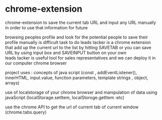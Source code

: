 # chrome-extension
chrome-extension to save the current tab URL and input any URL manually in order to use that information for future


browsing peoples profile and look for the potential people to save their profile manually is difficult task to do 
leads tacker is a chrome extension that add up the current url to the list by hitting SAVETAB or you can save URL by using input box and SAVEINPUT button  on your own  
leads tacker is useful tool for sales representatives and we can deploy it in our computer chrome browser

project uses :
concepts of java script (const , addEventListener(), innerHTML, input.value, function parameters, template strings , object, arrays)

use of localstorage of your chrome browser and manipulation of data using javaScript (localStorage.setItem, localStoroge.getItem :etc)

use the chrome API to get the url of current tab of current window
(chrome.tabs.query)
